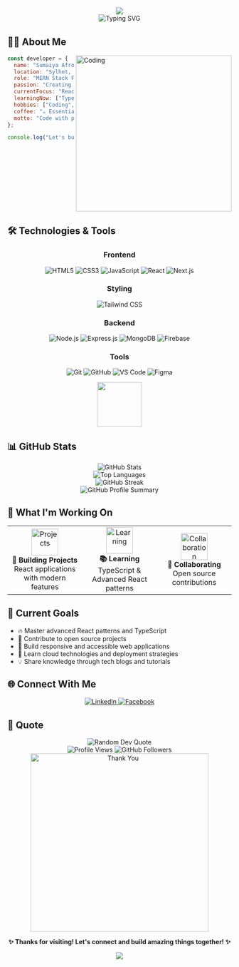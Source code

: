 <div align="center">
  <img src="https://capsule-render.vercel.app/api?type=waving&color=gradient&customColorList=6,11,1&height=180&section=header&text=SUMAIYA%20AFROZA&fontSize=40&fontColor=fff&animation=fadeIn&fontAlignY=35&desc=Frontend%20Developer%20%7C%20React%20Enthusiast&descAlignY=50&descAlign=50" />
</div>

<div align="center">
  <img src="https://readme-typing-svg.herokuapp.com?font=Fira+Code&size=22&duration=3000&pause=1000&color=36BCF7&center=true&vCenter=true&width=600&lines=Welcome+to+my+coding+world!+🚀;MERN+Stack+Developer;Building+amazing+web+experiences;Always+learning+new+technologies" alt="Typing SVG" />
</div>

<div align="center">
  <img src="https://user-images.githubusercontent.com/74038190/225813708-98b745f2-7d22-48cf-9150-083f1b00d6c9.gif" width="600" height="3" alt="Animated Line">
</div>

## 👩‍💻 About Me

<img align="right" src="https://user-images.githubusercontent.com/74038190/229223263-cf2e4b07-2615-4f87-9c38-e37600f8381a.gif" width="350" alt="Coding"/>

```javascript
const developer = {
  name: "Sumaiya Afroza",
  location: "Sylhet, Bangladesh 🇧🇩",
  role: "MERN Stack Frontend Developer",
  passion: "Creating beautiful & functional web applications",
  currentFocus: "React.js & Next.js Development",
  learningNow: ["TypeScript", "Advanced React", "System Design"],
  hobbies: ["Coding", "Problem Solving", "UI/UX Design"],
  coffee: "☕ Essential fuel for coding",
  motto: "Code with passion, design with purpose ✨"
};

console.log("Let's build something amazing together!");
```

<br clear="right"/>

## 🛠️ Technologies & Tools

<div align="center">

### Frontend
![HTML5](https://img.shields.io/badge/HTML5-E34F26?style=for-the-badge&logo=html5&logoColor=white)
![CSS3](https://img.shields.io/badge/CSS3-1572B6?style=for-the-badge&logo=css3&logoColor=white)
![JavaScript](https://img.shields.io/badge/JavaScript-F7DF1E?style=for-the-badge&logo=javascript&logoColor=black)
![React](https://img.shields.io/badge/React-20232A?style=for-the-badge&logo=react&logoColor=61DAFB)
![Next.js](https://img.shields.io/badge/Next.js-000000?style=for-the-badge&logo=next.js&logoColor=white)


### Styling
![Tailwind CSS](https://img.shields.io/badge/Tailwind_CSS-38B2AC?style=for-the-badge&logo=tailwind-css&logoColor=white)


### Backend
![Node.js](https://img.shields.io/badge/Node.js-43853D?style=for-the-badge&logo=node.js&logoColor=white)
![Express.js](https://img.shields.io/badge/Express.js-404D59?style=for-the-badge)
![MongoDB](https://img.shields.io/badge/MongoDB-4EA94B?style=for-the-badge&logo=mongodb&logoColor=white)
![Firebase](https://img.shields.io/badge/Firebase-039BE5?style=for-the-badge&logo=Firebase&logoColor=white)

### Tools
![Git](https://img.shields.io/badge/Git-F05032?style=for-the-badge&logo=git&logoColor=white)
![GitHub](https://img.shields.io/badge/GitHub-100000?style=for-the-badge&logo=github&logoColor=white)
![VS Code](https://img.shields.io/badge/VS_Code-0078D4?style=for-the-badge&logo=visual%20studio%20code&logoColor=white)
![Figma](https://img.shields.io/badge/Figma-F24E1E?style=for-the-badge&logo=figma&logoColor=white)

</div>

<div align="center">
  <img src="https://user-images.githubusercontent.com/74038190/212284087-bbe7e430-757e-4901-90bf-4cd2ce3e1852.gif" width="100">
</div>

## 📊 GitHub Stats

<div align="center">
  <img src="https://github-readme-stats.vercel.app/api?username=sumaiyaAfroza&show_icons=true&theme=radical&hide_border=true&bg_color=0D1117&title_color=36BCF7&text_color=ffffff&icon_color=36BCF7" alt="GitHub Stats" />
</div>

<div align="center">
  <img src="https://github-readme-stats.vercel.app/api/top-langs/?username=sumaiyaAfroza&layout=compact&theme=radical&hide_border=true&bg_color=0D1117&title_color=36BCF7&text_color=ffffff" alt="Top Languages" />
</div>

<div align="center">
  <img src="https://github-readme-streak-stats.herokuapp.com/?user=sumaiyaAfroza&theme=radical&hide_border=true&background=0D1117&stroke=36BCF7&ring=36BCF7&fire=FF6B6B&currStreakLabel=36BCF7" alt="GitHub Streak" />
</div>

<!-- Alternative GitHub Activity -->
<div align="center">
  <img src="https://github-profile-summary-cards.vercel.app/api/cards/profile-details?username=sumaiyaAfroza&theme=radical" alt="GitHub Profile Summary" />
</div>

## 🌟 What I'm Working On

<div align="center">
  <table>
    <tr>
      <td align="center" width="33%">
        <img src="https://media.giphy.com/media/QssGEmpkyEOhBCb7e1/giphy.gif" width="60" alt="Projects">
        <br><strong>🚀 Building Projects</strong>
        <br>React applications with modern features
      </td>
      <td align="center" width="33%">
        <img src="https://media.giphy.com/media/WUlplcMpOCEmTGBtBW/giphy.gif" width="60" alt="Learning">
        <br><strong>📚 Learning</strong>
        <br>TypeScript & Advanced React patterns
      </td>
      <td align="center" width="33%">
        <img src="https://media.giphy.com/media/VTtANKl0beDFQRLDTh/giphy.gif" width="60" alt="Collaboration">
        <br><strong>🤝 Collaborating</strong>
        <br>Open source contributions
      </td>
    </tr>
  </table>
</div>

## 🎯 Current Goals

- 🔥 Master advanced React patterns and TypeScript
- 🌟 Contribute to open source projects
- 📱 Build responsive and accessible web applications
- 🚀 Learn cloud technologies and deployment strategies
- 💡 Share knowledge through tech blogs and tutorials

## 🌐 Connect With Me

<div align="center">
  <a href="" target="_blank">
    <img src="https://img.shields.io/badge/LinkedIn-0077B5?style=for-the-badge&logo=linkedin&logoColor=white" alt="LinkedIn" />
  </a>
  <a href="https://www.facebook.com/profile.php?id=61564578511121" target="_blank">
    <img src="https://img.shields.io/badge/Facebook-1877F2?style=for-the-badge&logo=facebook&logoColor=white" alt="Facebook" />
  </a>
 
</div>

<div align="center">
  <img src="https://user-images.githubusercontent.com/74038190/225813708-98b745f2-7d22-48cf-9150-083f1b00d6c9.gif" width="600" height="3" alt="Animated Line">
</div>

## 💭 Quote

<div align="center">
  <img src="https://quotes-github-readme.vercel.app/api?type=horizontal&theme=radical" alt="Random Dev Quote" />
</div>

<div align="center">
  <img src="https://komarev.com/ghpvc/?username=sumaiyaAfroza&style=for-the-badge&color=blueviolet" alt="Profile Views" />
  <img src="https://img.shields.io/github/followers/sumaiyaAfroza?style=for-the-badge&color=blue" alt="GitHub Followers" />
</div>

<div align="center">
  <img src="https://user-images.githubusercontent.com/74038190/212284115-f47cd8ff-2ffb-4b04-b5bf-4d1c14c0247f.gif" width="400" alt="Thank You" />
  
  **✨ Thanks for visiting! Let's connect and build amazing things together! ✨**
</div>

<div align="center">
  <img src="https://capsule-render.vercel.app/api?type=waving&color=gradient&customColorList=6,11,1&height=100&section=footer" />
</div>

